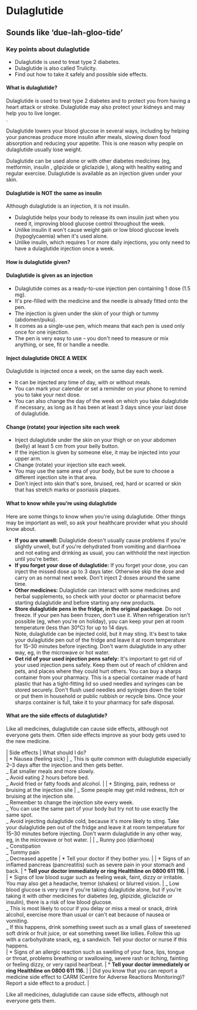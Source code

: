 # Dulaglutide

## Sounds like ‘due-lah-gloo-tide’

### Key points about dulaglutide

- Dulaglutide is used to treat type 2 diabetes.
- Dulaglutide is also called Trulicity.
- Find out how to take it safely and possible side effects.

#### What is dulaglutide?

Dulaglutide is used to treat type 2 diabetes and to protect you from having a heart attack or stroke. Dulaglutide may also protect your kidneys and may help you to live longer.  
.

Dulaglutide lowers your blood glucose in several ways, including by helping your pancreas produce more insulin after meals, slowing down food absorption and reducing your appetite. This is one reason why people on dulaglutide usually lose weight.

Dulaglutide can be used alone or with other diabetes medicines (eg, metformin,
insulin
, glipizide
or gliclazide
), along with healthy eating and regular exercise. Dulaglutide is available as an injection given under your skin.

#### Dulaglutide is NOT the same as insulin

Although dulaglutide is an injection, it is not insulin.

- Dulaglutide helps your body to release its own insulin just when you need it, improving blood glucose control throughout the week.
- Unlike insulin it won't cause weight gain or low blood glucose levels (hypoglycaemia) when it's used alone.
- Unlike insulin, which requires 1 or more daily injections, you only need to have a dulaglutide injection once a week.

#### How is dulaglutide given?

#### Dulaglutide is given as an injection

- Dulaglutide comes as a ready-to-use injection pen containing 1 dose (1.5 mg).
- It's pre-filled with the medicine and the needle is already fitted onto the pen.
- The injection is given under the skin of your thigh or tummy (abdomen/puku).
- It comes as a single-use pen, which means that each pen is used only once for one injection.
- The pen is very easy to use – you don't need to measure or mix anything, or see, fit or handle a needle.

#### Inject dulaglutide ONCE A WEEK

Dulaglutide is injected once a week, on the same day each week.

- It can be injected any time of day, with or without meals.
- You can mark your calendar or set a reminder on your phone to remind you to take your next dose.
- You can also change the day of the week on which you take dulaglutide if necessary, as long as it has been at least 3 days since your last dose of dulaglutide.

#### Change (rotate) your injection site each week

- Inject dulaglutide under the skin on your thigh or on your abdomen (belly) at least 5 cm from your belly button.
- If the injection is given by someone else, it may be injected into your upper arm.
- Change (rotate) your injection site each week.
- You may use the same area of your body, but be sure to choose a different injection site in that area.
- Don't inject into skin that's sore, bruised, red, hard or scarred or skin that has stretch marks or psoriasis
  plaques.

#### What to know while you’re using dulaglutide

Here are some things to know when you're using dulaglutide. Other things may be important as well, so ask your healthcare provider what you should know about.

- **If you are unwell:** Dulaglutide doesn't usually cause problems if you're slightly unwell, but if you're dehydrated from vomiting and diarrhoea and not eating and drinking as usual, you can withhold the next injection until you're better.
- **If you forget your dose of dulaglutide:** If you forget your dose, you can inject the missed dose up to 3 days later. Otherwise skip the dose and carry on as normal next week. Don't inject 2 doses around the same time.
- **Other medicines:** Dulaglutide can interact with some medicines and herbal supplements, so check with your doctor or pharmacist before starting dulaglutide and before starting any new products.
- **Store dulaglutide pens in the fridge, in the original package**. Do not freeze. If your pen has been frozen, don't use it. When refrigeration isn't possible (eg, when you're on holiday), you can keep your pen at room temperature (less than 30°C) for up to 14 days.  
  Note, dulaglutide can be injected cold, but it may sting. It's best to take your dulaglutide pen out of the fridge and leave it at room temperature for 15–30 minutes before injecting. Don't warm dulaglutide in any other way, eg, in the microwave or hot water.
- **Get rid of your used injection pens safely:** It's important to get rid of your used injection pens safely. Keep them out of reach of children and pets, and places where they could hurt others. You can buy a sharps container from your pharmacy. This is a special container made of hard plastic that has a tight-fitting lid so used needles and syringes can be stored securely. Don't flush used needles and syringes down the toilet or put them in household or public rubbish or recycle bins. Once your sharps container is full, take it to your pharmacy for safe disposal.

#### What are the side effects of dulaglutide?

Like all medicines, dulaglutide can cause side effects, although not everyone gets them. Often side effects improve as your body gets used to the new medicine.

| Side effects | What should I do?  
| \* Nausea (feeling sick) | _ This is quite common with dulaglutide especially 2–3 days after the injection and then gets better.<br>_ Eat smaller meals and more slowly.<br>_ Avoid eating 2 hours before bed.<br>_ Avoid fried or fatty foods and alcohol. |
| \* Stinging, pain, redness or bruising at the injection site | _ Some people may get mild redness, itch or bruising at the injection site.<br>_ Remember to change the injection site every week.<br>_ You can use the same part of your body but try not to use exactly the same spot. <br>_ Avoid injecting dulaglutide cold, because it's more likely to sting. Take your dulaglutide pen out of the fridge and leave it at room temperature for 15–30 minutes before injecting. Don't warm dulaglutide in any other way, eg, in the microwave or hot water. |
| _ Runny poo (diarrhoea)<br>_ Constipation<br>_ Tummy pain<br>_ Decreased appetite | \* Tell your doctor if they bother you. |
| \* Signs of an inflamed pancreas (pancreatitis) such as severe pain in your stomach and back. | \* **Tell your doctor immediately or ring Healthline on 0800 611 116.** |
| \* Signs of low blood sugar such as feeling weak, faint, dizzy or irritable. You may also get a headache, tremor (shakes) or blurred vision. | _ Low blood glucose is very rare if you're taking dulaglutide alone, but if you're taking it with other medicines for diabetes (eg, glipizide, gliclazide or insulin), there is a risk of low blood glucose.<br>_ This is most likely to occur if you delay or miss a meal or snack, drink alcohol, exercise more than usual or can't eat because of nausea or vomiting.<br>\_ If this happens, drink something sweet such as a small glass of sweetened soft drink or fruit juice, or eat something sweet like lollies. Follow this up with a carbohydrate snack, eg, a sandwich. Tell your doctor or nurse if this happens.  
| \* Signs of an allergic reaction such as swelling of your face, lips, tongue or throat, problems breathing or swallowing, severe rash or itching, fainting or feeling dizzy, or very rapid heartbeat. | \* **Tell your doctor immediately or ring Healthline on 0800 611 116.** |
| Did you know that you can report a medicine side effect to CARM (Centre for Adverse Reactions Monitoring)? Report a side effect to a product. |

Like all medicines, dulaglutide can cause side effects, although not everyone gets them.
